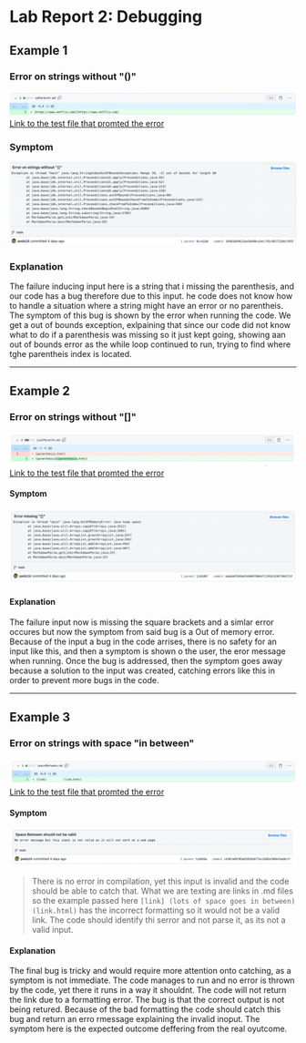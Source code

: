 # Lab Report 2: Debugging
## Example 1
### Error on strings without "()"
![error()](LabReport2_images/error1.png)
[Link to the test file that promted the error](https://github.com/peds24/markdown-parser/blob/16965b69b21be5bb90ca3ec745c901722bb1f035/noParenth.md)

### Symptom
![ouput1](LabReport2_images/output1.png)

### Explanation 
The failure inducing input here is a string that i missing the parenthesis, and our code has a bug therefore due to this input. he code does not know how to handle a situation where a string might have an error or no parentheis. The symptom of this bug is shown by the error when running the code. We get a out of bounds exception, exlpaining that since our code did not know what to do if a parenthesis was missing so it just kept going, showing aan out of bounds error as the while loop continued to run, trying to find where tghe parentheis index is located.

***
## Example 2
### Error on strings without "[]"
![error[]](LabReport2_images/error2.png)
[Link to the test file that promted the error](https://github.com/peds24/markdown-parser/blob/addeb07649e63d409f806df129581d30738d723f/justParenth.md)

#### Symptom
![ouput2](LabReport2_images/output2.png)

#### Explanation 
The failure input now is missing the square brackets and a simlar error occures but now the symptom from said bug is a Out of memory error. Because of the input a bug in the code arrises, there is no safety for an input like this, and then a symptom is shown o the user, the eror message when running. Once the bug is addressed, then the symptom goes away because a solution to the input was created, catching errors like this in order to prevent more bugs in the code.

***
## Example 3
### Error on strings with space "in between"
![spaceError](LabReport2_images/error3.png)
[Link to the test file that promted the error](https://github.com/peds24/markdown-parser/blob/c430fa89f03a6383d4b77ac2485af86b43ed9cff/spaceBetween.md)

#### Symptom
![ouput3](LabReport2_images/output3.png)
>There is no error in compilation, yet this input is invalid and the code should be able to catch that. What we are texting are links in .md files so the example passed here `[link] (lots of space goes in between) (link.html)` has the incorrect formatting so it would not be a valid link. The code should identify thi serror and not parse it, as its not a valid input.

#### Explanation 
The final bug is tricky and would require more attention onto catching, as a symptom is not immediate. The code manages to run and no error is thrown by the code, yet there it runs in a way it shouldnt. The code will not return the link due to a formatting error. The bug is that the correct output is not being retured. Because of the bad formatting the code should catch this bug and return an erro rmessage explaining the invalid inoput. The symptom here is the expected outcome deffering from the real oyutcome. 

